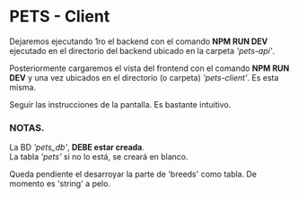 # PETS - Client

Dejaremos ejecutando 1ro el backend con el comando **NPM RUN DEV** ejecutado en el directorio del backend ubicado en la carpeta *'pets-api'*.

Posteriormente cargaremos el vista del frontend con el comando **NPM RUN DEV** y una vez ubicados en el directorio (o carpeta) *'pets-client'*. Es esta misma.

Seguir las instrucciones de la pantalla. Es bastante intuitivo.



### NOTAS.

La BD *'pets_db'*, **DEBE estar creada**.  
La tabla *'pets'* si no lo está, se creará en blanco.

Queda pendiente el desarroyar la parte de 'breeds' como tabla. De momento es 'string' a pelo.

